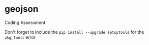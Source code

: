 # geojson
Coding Assessment

Don't forget to include the `pip install --upgrade setuptools` for the `pkg_tools` error